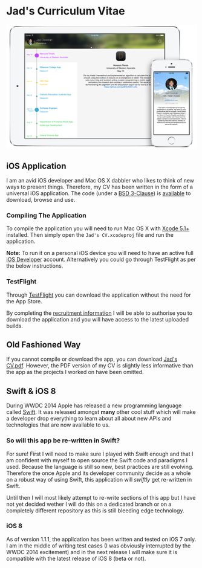 # Jad's Curriculum Vitae

![image](cover_image.png)

## iOS Application

I am an avid iOS developer and Mac OS X dabbler who likes to think of new ways to present things. Therefore, my CV has been written in the form of a universal iOS application. The code (under a [BSD 3-Clause](http://opensource.org/licenses/BSD-3-Clause)) is [available](https://github.com/jad6/CV/releases) to download, browse and use.

### Compiling The Application

To compile the application you will need to run Mac OS X with [Xcode 5.1+](https://developer.apple.com/xcode/) installed. Then simply open the ```Jad's CV.xcodeproj``` file and run the application.

**Note:** To run it on a personal iOS device you will need to have an active full [iOS Developer](https://developer.apple.com/programs/ios/) account. Alternatively you could go through TestFlight as per the below instructions.

### TestFlight

Through [TestFlight](http://help.testflightapp.com/customer/portal/articles/402851-testflight-faq) you can download the application without the need for the App Store.

By completing the [recruitment information](http://tflig.ht/1gycrc2) I will be able to authorise you to download the application and you will have access to the latest uploaded builds.

## Old Fashioned Way

If you cannot compile or download the app, you can download [Jad's CV.pdf](https://raw.githubusercontent.com/jad6/CV/master/Jad's%20CV.pdf). However, the PDF version of my CV is slightly less informative than the app as the projects I worked on have been omitted.

## Swift & iOS 8

During WWDC 2014 Apple has released a new programming language called [Swift](https://developer.apple.com/swift/). It was released amongst **many** other cool stuff which will make a developer drop everything to learn about all about new APIs and technologies that are now available to us.

### So will this app be re-written in Swift?

For sure! First I will need to make sure I played with Swift enough and that I am confident with myself to open source the Swift code and paradigms I used. Because the language is still so new, best practices are still evolving. Therefore the once Apple and its developer community decide as a whole on a robust way of using Swift, this application will *swiftly* get re-written in Swift. 

Until then I will most likely attempt to re-write sections of this app but I have not yet decided wether I will do this on a dedicated branch or on a completely different repository as this is still bleeding edge technology.

### iOS 8

As of version 1.1.1, the application has been written and tested on iOS 7 only. I am in the middle of writing test cases (I was obviously interrupted by the WWDC 2014 excitement) and in the next release I will make sure it is compatible with the latest release of iOS 8 (beta or not).

